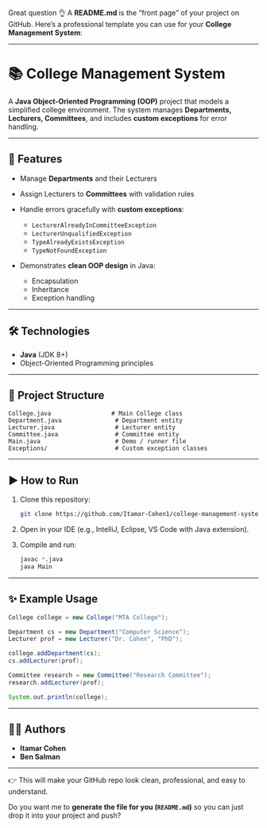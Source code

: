 Great question 👌 A **README.md** is the “front page” of your project on GitHub.
Here’s a professional template you can use for your **College Management System**:

---

# 📚 College Management System

A **Java Object-Oriented Programming (OOP)** project that models a simplified college environment.
The system manages **Departments, Lecturers, Committees**, and includes **custom exceptions** for error handling.

---

## 🚀 Features

* Manage **Departments** and their Lecturers
* Assign Lecturers to **Committees** with validation rules
* Handle errors gracefully with **custom exceptions**:

  * `LecturerAlreadyInCommitteeException`
  * `LecturerUnqualifiedException`
  * `TypeAlreadyExistsException`
  * `TypeNotFoundException`
* Demonstrates **clean OOP design** in Java:

  * Encapsulation
  * Inheritance
  * Exception handling

---

## 🛠️ Technologies

* **Java** (JDK 8+)
* Object-Oriented Programming principles

---

## 📂 Project Structure

```
College.java                 # Main College class
Department.java               # Department entity
Lecturer.java                 # Lecturer entity
Committee.java                # Committee entity
Main.java                     # Demo / runner file
Exceptions/                   # Custom exception classes
```

---

## ▶️ How to Run

1. Clone this repository:

   ```bash
   git clone https://github.com/Itamar-Cohen1/college-management-system.git
   ```
2. Open in your IDE (e.g., IntelliJ, Eclipse, VS Code with Java extension).
3. Compile and run:

   ```bash
   javac *.java
   java Main
   ```

---

## ✨ Example Usage

```java
College college = new College("MTA College");

Department cs = new Department("Computer Science");
Lecturer prof = new Lecturer("Dr. Cohen", "PhD");

college.addDepartment(cs);
cs.addLecturer(prof);

Committee research = new Committee("Research Committee");
research.addLecturer(prof);

System.out.println(college);
```

---

## 👨‍💻 Authors

* **Itamar Cohen**
* **Ben Salman**

---

👉 This will make your GitHub repo look clean, professional, and easy to understand.

Do you want me to **generate the file for you (`README.md`)** so you can just drop it into your project and push?
